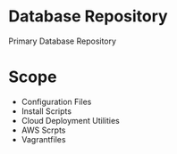 # Database Repository
Primary Database Repository


Scope
====

 - Configuration Files
 - Install Scripts
 - Cloud Deployment Utilities
 - AWS Scrpts
 - Vagrantfiles


